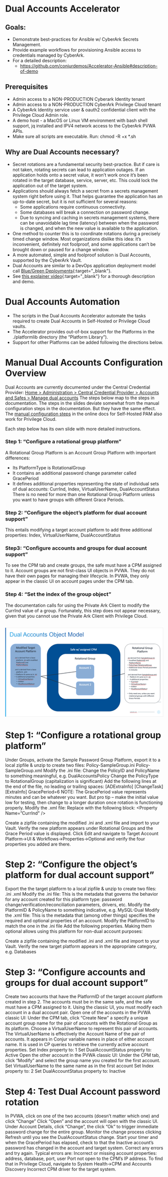 # Dual Accounts Accelerator

## Goals:
- Demonstrate best-practices for Ansible w/ CyberArk Secrets Management.
- Provide example workflows for provisioning Ansible access to credentials managed by CyberArk.
- For a detailed description:
  - https://github.com/conjurdemos/Accelerator-Ansible#description-of-demo

## Prerequisites
 - Admin access to a NON-PRODUCTION Cyberark Identity tenant
 - Admin access to a NON-PRODUCTION CyberArk Privilege Cloud tenant
 - A CyberArk Identity service user & oauth2 confidential client with the Privilege Cloud Admin role.
 - A demo host - a MacOS or Linux VM environment with bash shell support, jq installed and IPV4 network access to the CyberArk PVWA APIs.
 - Make sure all scripts are executable. Run: chmod -R +x *.sh

## Why are Dual Accounts necessary?

 - Secret rotations are a fundamental security best-practice. But if care is not taken, rotating secrets can lead to application outages. If an application holds onto a secret value, it won’t work once it’s been rotated in the target database, service, server, etc. This could lock the application out of the target system.
 - Applications should always fetch a secret from a secrets management system right before using it. That helps guarantee the application has an up-to-date secret, but it is not sufficient for several reasons:
   - Some applications require continuous connectivity.
   - Some databases will break a connection on password change.
   - Due to syncing and caching in secrets management systems, there can be unavoidable lag time (latency) between when the password is changed, and when the new value is available to the application.
 - One method to counter this is to coordinate rotations during a precisely timed change window. Most organizations dislike this idea: it’s inconvenient, definitely not foolproof, and some applications can’t be brought down or paused for a change window.
 - A more automated, simple and foolproof solution is Dual Accounts, supported by the CyberArk Vault.
 - Dual Accounts are similar to a DevOps application deployment model call [Blue/Green Deployments](https://www.redhat.com/en/topics/devops/what-is-blue-green-deployment){:target="_blank"}.
 - See [this explainer video](https://youtu.be/i122iZWKVb0){:target="_blank"} for a thorough description and demo.

# Dual Accounts Automation

 - The scripts in the Dual Accounts Accelerator automate the tasks required to create Dual Accounts in Self-Hosted or Privilege Cloud vaults.
 - The Accelerator provides out-of-box support for the Platforms in the ./platformlib directory (the “Platform Library”).
 - Support for other Platforms can be added following the directions below.



# Manual Dual Accounts Configuration Overview

Dual Accounts are currently documented under the Central Credential Provider:
[Home > Administration > Central Credential Provider > Accounts and Safes > Manage dual accounts](https://docs.cyberark.com/AAM-CP/13.0/en/Content/CP%20and%20ASCP/cv_Managing-Dual-Accounts.htm)
The steps below map to the steps in documentation. The steps in the slides deviate somewhat from the manual configuration steps in the documentation. But they have the same effect. The [manual configuration steps](https://docs.cyberark.com/AAM-CP/13.0/en/Content/CP%20and%20ASCP/cv_Automatic_dual_account.htm?tocpath=Administration%7CCentral%20Credential%20Provider%7CAccounts%20and%20Safes%7CManage%20dual%20accounts%7C_____1) in the online docs for Self-Hosted PAM also work for Privilege Cloud.

Each step below has its own slide with more detailed instructions.
### Step 1: “Configure a rotational group platform”
A Rotational Group Platform is an Account Group Platform with important differences:
 - Its PlatformType is RotationalGroup
 - It contains an additional password change parameter called GracePeriod
 - It defines additional properties representing the state of individual sets of dual accounts: CurrInd, Index, VirtualUserName, DualAccountStatus
There is no need for more than one Rotational Group Platform unless you want to have groups with different Grace Periods.
### Step 2: “Configure the object’s platform for dual account support”
This entails modifying a target account platform to add three additional properties: Index, VirtualUserName, DualAccountStatus
### Step3: “Configure accounts and groups for dual account support”
To see the CPM tab and create groups, the safe must have a CPM assigned to it.
Account groups are not first-class UI objects in PVWA. They do not have their own pages for managing their lifecycle. In PVWA, they only appear in the classic UI on account pages under the CPM tab. 

### Step 4: “Set the index of the group object”
The documentation calls for using the Private Ark Client to modify the CurrInd value of a group. Fortunately, this step does not appear necessary, given that you cannot use the Private Ark Client with Privilege Cloud.

## 
![Dual Accounts Object Model](https://github.com/conjurdemos/Accelerator-DualAccounts/blob/main/DualAccountsObjectModel.png?raw=true)

# Step 1: “Configure a rotational group platform”
Under Groups, activate the Sample Password Group Platform, export it to a local zipfile & unzip to create two files:
Policy-SampleGroup.ini
Policy-SampleGroup.xml
Modify the .ini file:
Change the PolicyID and PolicyName to something meaningful, e.g. DualAccountsPolicy
Change the PolicyType to RotationalGroup (capitalization is significant)
Add the following lines at the end of the file, no leading or trailing spaces:
[ADExtraInfo]
[ChangeTask]
[ExtraInfo]
GracePeriod=6
NOTE: The GracePeriod value represents minutes and can be whatever you want. But pro tip – make the initial value low for testing, then change to a longer duration once rotation is functioning properly.
Modify the .xml file:
Replace <Optional /> with the following block:
<Optional>
<Property Name=”CurrInd" />
<Property Name="VirtualUserName" />
<Property Name="Index" />
<Property Name="DualAccountStatus" />
</Optional>

Create a zipfile containing the modified .ini and .xml file and import to your Vault.
Verify the new platform appears under Rotational Groups and the Grace Period value is displayed.
Click Edit and navigate to Target Account Platform->UI & Workflows->Properties->Optional  and verify the four properties you added are there.

# Step 2: “Configure the object’s platform for dual account support”
Export the the target platform to a local zipfile & unzip to create two files:
<base-platform-id>.ini
<base-platform-id>.xml
Modify the .ini file:
This is the metadata that governs the behavior for any account created for this platform type:
password change/verification/reconciliation parameters, drivers, etc. 
Modify the PlatformID & PolicyName to something indicative, e.g. MySQL-Dual
Modify the .xml file:
This is the metadata that (among other things) specifies the required and optional properties of an account.
Modify the PlatformID to match the one in the .ini file
Add the following properties. Making them optional allows using this platform for non-dual account purposes:
<Property Name="VirtualUserName" />
<Property Name="Index" />
<Property Name="DualAccountStatus" />

Create a zipfile containing the modified .ini and .xml file and import to your Vault.
Verify the new target platform appears in the appropriate category, e.g. Databases

# Step 3: “Configure accounts and groups for dual account support” 
Create two accounts that have the PlatformID of the target account platform created in step 2. 
The accounts must be in the same safe, and the safe must have a CPM assigned to it.
Using the classic UI, you must modify each account in a dual account pair.
Open one of the accounts in the PVWA classic UI:
Under the CPM tab, click “Create New” a specify a unique account group name for the pair of accounts with the Rotational Group as its platform.
Choose a VirtualUserName to represent this pair of accounts.
The VirtualUserName is effectively the Account Name of the pair of accounts.
It appears in Conjur variable names in place of either account name. It is used in CP queries to retrieve the currently active account properties.
Set Index property to: 1
Set DualAccountStatus property to: Active
Open the other account in the PVWA classic UI:
Under the CPM tab, click “Modify” and select the group name you created for the first account.
Set VirtualUserName to the same name as in the first account
Set Index property to: 2
Set DualAccountStatus property to: Inactive

# Step 4: Test Dual Account password rotation
In PVWA, click on one of the two accounts (doesn’t matter which one) and click “Change”
Click “Open” and the account will open with the classic UI.
Under Account Details, click “Change”, the click “Ok” to trigger immediate password change for the entire group.
Monitor the change process clicking Refresh until you see the DualAccountStatus change.
Start your timer and when the GracePeriod has elapsed, check to that the Inactive account’s password has changed in the account and target system.
Correct any errors and try again.
Typical errors are:
Incorrect or missing account properties: address, database, port, user
Port not open to the CPM’s IP address. To find that in Privilege Cloud, navigate to System Health->CPM and Accounts Discovery
Incorrect CPM driver for the target system.


